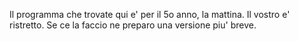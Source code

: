 Il programma che trovate qui e' per il 5o anno, la mattina.
Il vostro e' ristretto. Se ce la faccio ne preparo una versione piu' breve.
